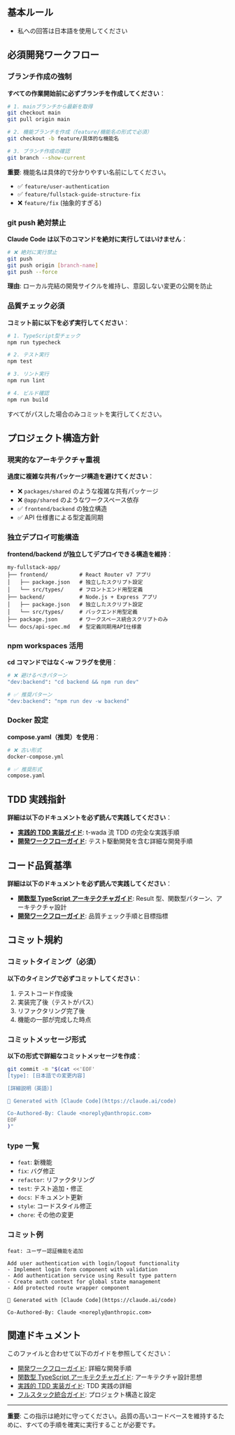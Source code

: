 ## 基本ルール

- 私への回答は日本語を使用してください

## 必須開発ワークフロー

### ブランチ作成の強制

**すべての作業開始前に必ずブランチを作成してください**：

```bash
# 1. mainブランチから最新を取得
git checkout main
git pull origin main

# 2. 機能ブランチを作成（feature/機能名の形式で必須）
git checkout -b feature/具体的な機能名

# 3. ブランチ作成の確認
git branch --show-current
```

**重要**: 機能名は具体的で分かりやすい名前にしてください。

- ✅ `feature/user-authentication`
- ✅ `feature/fullstack-guide-structure-fix`
- ❌ `feature/fix` (抽象的すぎる)

### git push 絶対禁止

**Claude Code は以下のコマンドを絶対に実行してはいけません**：

```bash
# ❌ 絶対に実行禁止
git push
git push origin [branch-name]
git push --force
```

**理由**: ローカル完結の開発サイクルを維持し、意図しない変更の公開を防止

### 品質チェック必須

**コミット前に以下を必ず実行してください**：

```bash
# 1. TypeScript型チェック
npm run typecheck

# 2. テスト実行
npm test

# 3. リント実行
npm run lint

# 4. ビルド確認
npm run build
```

すべてがパスした場合のみコミットを実行してください。

## プロジェクト構造方針

### 現実的なアーキテクチャ重視

**過度に複雑な共有パッケージ構造を避けてください**：

- ❌ `packages/shared` のような複雑な共有パッケージ
- ❌ `@app/shared` のようなワークスペース依存
- ✅ `frontend/backend` の独立構造
- ✅ API 仕様書による型定義同期

### 独立デプロイ可能構造

**frontend/backend が独立してデプロイできる構造を維持**：

```
my-fullstack-app/
├── frontend/          # React Router v7 アプリ
│   ├── package.json   # 独立したスクリプト設定
│   └── src/types/     # フロントエンド用型定義
├── backend/           # Node.js + Express アプリ
│   ├── package.json   # 独立したスクリプト設定
│   └── src/types/     # バックエンド用型定義
├── package.json       # ワークスペース統合スクリプトのみ
└── docs/api-spec.md   # 型定義同期用API仕様書
```

### npm workspaces 活用

**cd コマンドではなく-w フラグを使用**：

```bash
# ❌ 避けるべきパターン
"dev:backend": "cd backend && npm run dev"

# ✅ 推奨パターン
"dev:backend": "npm run dev -w backend"
```

### Docker 設定

**compose.yaml（推奨）を使用**：

```bash
# ❌ 古い形式
docker-compose.yml

# ✅ 推奨形式
compose.yaml
```

## TDD 実践指針

**詳細は以下のドキュメントを必ず読んで実践してください**：

- **[実践的 TDD 実装ガイド](./docs/standards/practical-tdd-implementation.md)**: t-wada 流 TDD の完全な実践手順
- **[開発ワークフローガイド](./docs/standards/development-workflow.md)**: テスト駆動開発を含む詳細な開発手順

## コード品質基準

**詳細は以下のドキュメントを必ず読んで実践してください**：

- **[関数型 TypeScript アーキテクチャガイド](./docs/standards/architecture.md)**: Result 型、関数型パターン、アーキテクチャ設計
- **[開発ワークフローガイド](./docs/standards/development-workflow.md)**: 品質チェック手順と目標指標

## コミット規約

### コミットタイミング（必須）

**以下のタイミングで必ずコミットしてください**：

1. テストコード作成後
2. 実装完了後（テストがパス）
3. リファクタリング完了後
4. 機能の一部が完成した時点

### コミットメッセージ形式

**以下の形式で詳細なコミットメッセージを作成**：

```bash
git commit -m "$(cat <<'EOF'
[type]: [日本語での変更内容]

[詳細説明（英語）]

🤖 Generated with [Claude Code](https://claude.ai/code)

Co-Authored-By: Claude <noreply@anthropic.com>
EOF
)"
```

### type 一覧

- `feat`: 新機能
- `fix`: バグ修正
- `refactor`: リファクタリング
- `test`: テスト追加・修正
- `docs`: ドキュメント更新
- `style`: コードスタイル修正
- `chore`: その他の変更

### コミット例

```
feat: ユーザー認証機能を追加

Add user authentication with login/logout functionality
- Implement login form component with validation
- Add authentication service using Result type pattern
- Create auth context for global state management
- Add protected route wrapper component

🤖 Generated with [Claude Code](https://claude.ai/code)

Co-Authored-By: Claude <noreply@anthropic.com>
```

## 関連ドキュメント

このファイルと合わせて以下のガイドを参照してください：

- [開発ワークフローガイド](./docs/standards/development-workflow.md): 詳細な開発手順
- [関数型 TypeScript アーキテクチャガイド](./docs/standards/architecture.md): アーキテクチャ設計思想
- [実践的 TDD 実装ガイド](./docs/standards/practical-tdd-implementation.md): TDD 実践の詳細
- [フルスタック統合ガイド](./docs/setup/fullstack-integration.md): プロジェクト構造と設定

---

**重要**: この指示は絶対に守ってください。品質の高いコードベースを維持するために、すべての手順を確実に実行することが必要です。
